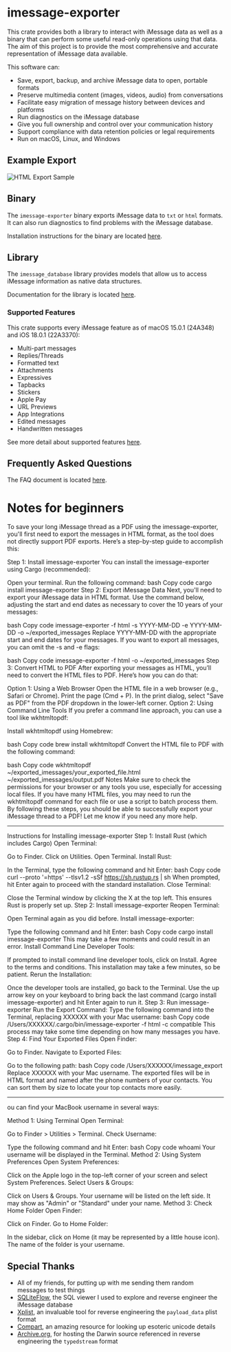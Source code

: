 # imessage-exporter

This crate provides both a library to interact with iMessage data as well as a binary that can perform some useful read-only operations using that data. The aim of this project is to provide the most comprehensive and accurate representation of iMessage data available.

This software can:

- Save, export, backup, and archive iMessage data to open, portable formats
- Preserve multimedia content (images, videos, audio) from conversations
- Facilitate easy migration of message history between devices and platforms
- Run diagnostics on the iMessage database
- Give you full ownership and control over your communication history
- Support compliance with data retention policies or legal requirements
- Run on macOS, Linux, and Windows

## Example Export

![HTML Export Sample](/docs/hero.png)

## Binary

The `imessage-exporter` binary exports iMessage data to `txt` or `html` formats. It can also run diagnostics to find problems with the iMessage database.

Installation instructions for the binary are located [here](imessage-exporter/README.md).

## Library

The `imessage_database` library provides models that allow us to access iMessage information as native data structures.

Documentation for the library is located [here](imessage-database/README.md).

### Supported Features

This crate supports every iMessage feature as of macOS 15.0.1 (24A348) and iOS 18.0.1 (22A3370):

- Multi-part messages
- Replies/Threads
- Formatted text
- Attachments
- Expressives
- Tapbacks
- Stickers
- Apple Pay
- URL Previews
- App Integrations
- Edited messages
- Handwritten messages

See more detail about supported features [here](docs/features.md).

## Frequently Asked Questions

The FAQ document is located [here](/docs/faq.md).

# Notes for beginners
To save your long iMessage thread as a PDF using the imessage-exporter, you'll first need to export the messages in HTML format, as the tool does not directly support PDF exports. Here’s a step-by-step guide to accomplish this:

Step 1: Install imessage-exporter
You can install the imessage-exporter using Cargo (recommended):

Open your terminal.
Run the following command:
bash
Copy code
cargo install imessage-exporter
Step 2: Export iMessage Data
Next, you'll need to export your iMessage data in HTML format. Use the command below, adjusting the start and end dates as necessary to cover the 10 years of your messages:

bash
Copy code
imessage-exporter -f html -s YYYY-MM-DD -e YYYY-MM-DD -o ~/exported_imessages
Replace YYYY-MM-DD with the appropriate start and end dates for your messages. If you want to export all messages, you can omit the -s and -e flags:

bash
Copy code
imessage-exporter -f html -o ~/exported_imessages
Step 3: Convert HTML to PDF
After exporting your messages as HTML, you’ll need to convert the HTML files to PDF. Here’s how you can do that:

Option 1: Using a Web Browser
Open the HTML file in a web browser (e.g., Safari or Chrome).
Print the page (Cmd + P).
In the print dialog, select "Save as PDF" from the PDF dropdown in the lower-left corner.
Option 2: Using Command Line Tools
If you prefer a command line approach, you can use a tool like wkhtmltopdf:

Install wkhtmltopdf using Homebrew:

bash
Copy code
brew install wkhtmltopdf
Convert the HTML file to PDF with the following command:

bash
Copy code
wkhtmltopdf ~/exported_imessages/your_exported_file.html ~/exported_imessages/output.pdf
Notes
Make sure to check the permissions for your browser or any tools you use, especially for accessing local files.
If you have many HTML files, you may need to run the wkhtmltopdf command for each file or use a script to batch process them.
By following these steps, you should be able to successfully export your iMessage thread to a PDF! Let me know if you need any more help.



------

Instructions for Installing imessage-exporter
Step 1: Install Rust (which includes Cargo)
Open Terminal:

Go to Finder.
Click on Utilities.
Open Terminal.
Install Rust:

In the Terminal, type the following command and hit Enter:
bash
Copy code
curl --proto '=https' --tlsv1.2 -sSf https://sh.rustup.rs | sh
When prompted, hit Enter again to proceed with the standard installation.
Close Terminal:

Close the Terminal window by clicking the X at the top left. This ensures Rust is properly set up.
Step 2: Install imessage-exporter
Reopen Terminal:

Open Terminal again as you did before.
Install imessage-exporter:

Type the following command and hit Enter:
bash
Copy code
cargo install imessage-exporter
This may take a few moments and could result in an error.
Install Command Line Developer Tools:

If prompted to install command line developer tools, click on Install.
Agree to the terms and conditions. This installation may take a few minutes, so be patient.
Rerun the Installation:

Once the developer tools are installed, go back to the Terminal.
Use the up arrow key on your keyboard to bring back the last command (cargo install imessage-exporter) and hit Enter again to run it.
Step 3: Run imessage-exporter
Run the Export Command:
Type the following command into the Terminal, replacing XXXXXX with your Mac username:
bash
Copy code
/Users/XXXXXX/.cargo/bin/imessage-exporter -f html -c compatible
This process may take some time depending on how many messages you have.
Step 4: Find Your Exported Files
Open Finder:

Go to Finder.
Navigate to Exported Files:

Go to the following path:
bash
Copy code
/Users/XXXXXX/imessage_export
Replace XXXXXX with your Mac username.
The exported files will be in HTML format and named after the phone numbers of your contacts. You can sort them by size to locate your top contacts more easily.


-----------

ou can find your MacBook username in several ways:

Method 1: Using Terminal
Open Terminal:

Go to Finder > Utilities > Terminal.
Check Username:

Type the following command and hit Enter:
bash
Copy code
whoami
Your username will be displayed in the Terminal.
Method 2: Using System Preferences
Open System Preferences:

Click on the Apple logo in the top-left corner of your screen and select System Preferences.
Select Users & Groups:

Click on Users & Groups.
Your username will be listed on the left side. It may show as "Admin" or "Standard" under your name.
Method 3: Check Home Folder
Open Finder:

Click on Finder.
Go to Home Folder:

In the sidebar, click on Home (it may be represented by a little house icon).
The name of the folder is your username.


## Special Thanks

- All of my friends, for putting up with me sending them random messages to test things
- [SQLiteFlow](https://www.sqliteflow.com), the SQL viewer I used to explore and reverse engineer the iMessage database
- [Xplist](https://github.com/ic005k/Xplist), an invaluable tool for reverse engineering the `payload_data` plist format
- [Compart](https://www.compart.com/en/unicode/), an amazing resource for looking up esoteric unicode details
- [Archive.org](https://archive.org/details/darwin_0.1), for hosting the Darwin source referenced in reverse engineering the `typedstream` format
